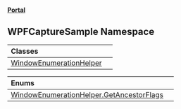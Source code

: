 #### [Portal](index.md 'index')

## WPFCaptureSample Namespace

| Classes | |
| :--- | :--- |
| [WindowEnumerationHelper](WindowEnumerationHelper.md 'WPFCaptureSample.WindowEnumerationHelper') | |

| Enums | |
| :--- | :--- |
| [WindowEnumerationHelper.GetAncestorFlags](WindowEnumerationHelper.GetAncestorFlags.md 'WPFCaptureSample.WindowEnumerationHelper.GetAncestorFlags') | |
